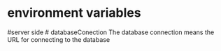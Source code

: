 # environment variables
  #server side
    # databaseConection
        The database connection means the URL for connecting to the database
  
